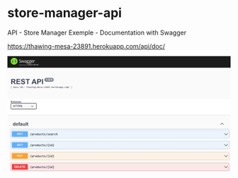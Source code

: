 # store-manager-api

API - Store Manager Exemple - Documentation with Swagger

https://thawing-mesa-23891.herokuapp.com/api/doc/

![Screenshot](api_doc_face.jpg)


